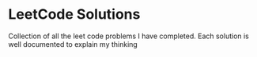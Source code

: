 # LeetCode Solutions
Collection of all the leet code problems I have completed. Each solution is well documented to explain my thinking
